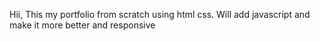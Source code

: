 Hii,
This my portfolio from scratch using html css.
Will add javascript and make it more better 
and responsive
